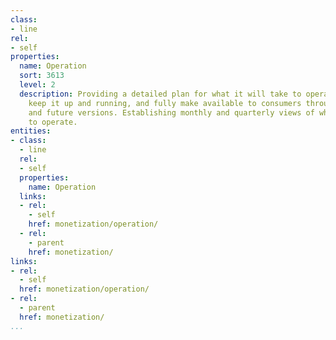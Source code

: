 ```yaml
---
class:
- line
rel:
- self
properties:
  name: Operation
  sort: 3613
  level: 2
  description: Providing a detailed plan for what it will take to operate a service,
    keep it up and running, and fully make available to consumers throughout its lifecycle,
    and future versions. Establishing monthly and quarterly views of what it takes
    to operate.
entities:
- class:
  - line
  rel:
  - self
  properties:
    name: Operation
  links:
  - rel:
    - self
    href: monetization/operation/
  - rel:
    - parent
    href: monetization/
links:
- rel:
  - self
  href: monetization/operation/
- rel:
  - parent
  href: monetization/
...
```

